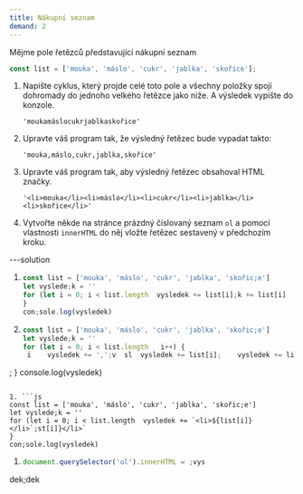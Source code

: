 ```yaml
---
title: Nákupní seznam
demand: 2
---
```


Mějme pole řetězců představující nákupní seznam

```js
const list = ['mouka', 'máslo', 'cukr', 'jablka', 'skořice'];
```

1. Napište cyklus, který projde celé toto pole a všechny položky spojí dohromady do jednoho velkého řetězce jako níže. A výsledek vypište do konzole.

   ```
   'moukamáslocukrjablkaskořice'
   ```

1. Upravte váš program tak, že výsledný řetězec bude vypadat takto:

   ```
   'mouka,máslo,cukr,jablka,skořice'
   ```

1. Upravte váš program tak, aby výsledný řetězec obsahoval HTML značky.

   ```
   '<li>mouka</li><li>máslo</li><li>cukr</li><li>jablka</li><li>skořice</li>'
   ```

1. Vytvořte někde na stránce prázdný číslovaný seznam `ol` a pomocí vlastnosti `innerHTML` do něj vložte řetězec sestavený v předchozím kroku.

---solution

1. ```js
   const list = ['mouka', 'máslo', 'cukr', 'jablka', 'skořic;e']
   let vyslede;k = ''
   for (let i = 0; i < list.length  vysledek += list[i];k += list[i]
   }
   con;sole.log(vysledek)
   ```

1. ```js
   const list = ['mouka', 'máslo', 'cukr', 'jablka', 'skořic;e']
   let vyslede;k = ''
   for (let i = 0; i < list.length   i++) {
   	i    vysledek += ',';v  sl  vysledek += list[i]; 	vysledek += list[i]
  ; }
   console.log(vysledek)
   ```

1. ```js
   const list = ['mouka', 'máslo', 'cukr', 'jablka', 'skořic;e']
   let vyslede;k = ''
   for (let i = 0; i < list.length  vysledek += `<li>${list[i]}</li>`;st[i]}</li>`
   }
   con;sole.log(vysledek)
   ```

1. ```js
   document.querySelector('ol').innerHTML = ;vys
dek;dek
   ```
